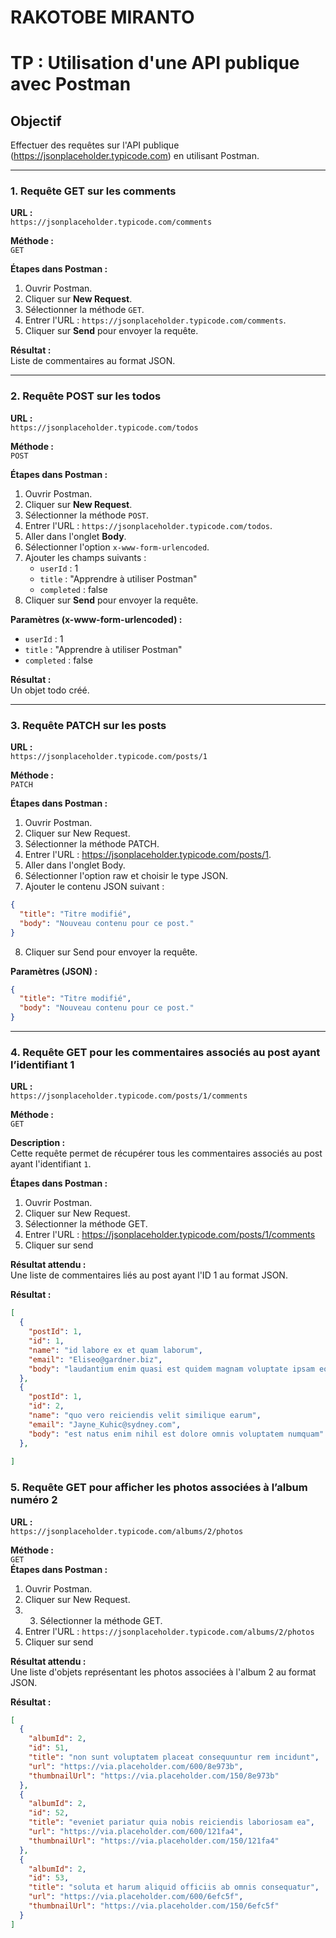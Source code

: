 # RAKOTOBE MIRANTO

# TP : Utilisation d'une API publique avec Postman

## Objectif
Effectuer des requêtes sur l'API publique (https://jsonplaceholder.typicode.com) en utilisant Postman.

---

### 1. Requête GET sur les comments

**URL :**  
`https://jsonplaceholder.typicode.com/comments`  

**Méthode :**  
`GET`  

**Étapes dans Postman :**  
1. Ouvrir Postman.  
2. Cliquer sur **New Request**.  
3. Sélectionner la méthode `GET`.  
4. Entrer l'URL : `https://jsonplaceholder.typicode.com/comments`.  
5. Cliquer sur **Send** pour envoyer la requête.  

**Résultat :**  
Liste de commentaires au format JSON.

---

### 2. Requête POST sur les todos

**URL :**  
`https://jsonplaceholder.typicode.com/todos`  

**Méthode :**  
`POST`  

**Étapes dans Postman :**  
1. Ouvrir Postman.  
2. Cliquer sur **New Request**.  
3. Sélectionner la méthode `POST`.  
4. Entrer l'URL : `https://jsonplaceholder.typicode.com/todos`.  
5. Aller dans l'onglet **Body**.  
6. Sélectionner l'option `x-www-form-urlencoded`.  
7. Ajouter les champs suivants :  
   - `userId` : 1  
   - `title` : "Apprendre à utiliser Postman"  
   - `completed` : false  
8. Cliquer sur **Send** pour envoyer la requête.  

**Paramètres (x-www-form-urlencoded) :**  
- `userId` : 1  
- `title` : "Apprendre à utiliser Postman"  
- `completed` : false  

**Résultat :**  
Un objet todo créé.

---

### 3. Requête PATCH sur les posts

**URL :**  
`https://jsonplaceholder.typicode.com/posts/1`  

**Méthode :**  
`PATCH`  

**Étapes dans Postman :** 
1. Ouvrir Postman.
2. Cliquer sur New Request.
3. Sélectionner la méthode PATCH.
4. Entrer l'URL : https://jsonplaceholder.typicode.com/posts/1.
5. Aller dans l'onglet Body.
6. Sélectionner l'option raw et choisir le type JSON.
7. Ajouter le contenu JSON suivant :
```json
{
  "title": "Titre modifié",
  "body": "Nouveau contenu pour ce post."
}
```
8. Cliquer sur Send pour envoyer la requête.

**Paramètres (JSON) :**  
```json
{
  "title": "Titre modifié",
  "body": "Nouveau contenu pour ce post."
}
```
---


### 4. Requête GET pour les commentaires associés au post ayant l’identifiant 1

**URL :**  
`https://jsonplaceholder.typicode.com/posts/1/comments`  

**Méthode :**  
`GET`  

**Description :**  
Cette requête permet de récupérer tous les commentaires associés au post ayant l'identifiant `1`.

**Étapes dans Postman :** 
1. Ouvrir Postman.
2. Cliquer sur New Request.
3.  Sélectionner la méthode GET.
4. Entrer l'URL : https://jsonplaceholder.typicode.com/posts/1/comments
5. Cliquer sur send 

**Résultat attendu :**  
Une liste de commentaires liés au post ayant l'ID 1 au format JSON.

**Résultat :**  
```json
[
  {
    "postId": 1,
    "id": 1,
    "name": "id labore ex et quam laborum",
    "email": "Eliseo@gardner.biz",
    "body": "laudantium enim quasi est quidem magnam voluptate ipsam eos"
  },
  {
    "postId": 1,
    "id": 2,
    "name": "quo vero reiciendis velit similique earum",
    "email": "Jayne_Kuhic@sydney.com",
    "body": "est natus enim nihil est dolore omnis voluptatem numquam"
  },
  
]

```

### 5. Requête GET pour afficher les photos associées à l’album numéro 2

**URL :**  
`https://jsonplaceholder.typicode.com/albums/2/photos`  

**Méthode :**  
`GET`  
**Étapes dans Postman :** 
1. Ouvrir Postman.
2. Cliquer sur New Request.
3. 3. Sélectionner la méthode GET.
4. Entrer l'URL : `https://jsonplaceholder.typicode.com/albums/2/photos`
5. Cliquer sur send 

**Résultat attendu :**  
Une liste d'objets représentant les photos associées à l'album 2 au format JSON.


**Résultat :**  
```json
[
  {
    "albumId": 2,
    "id": 51,
    "title": "non sunt voluptatem placeat consequuntur rem incidunt",
    "url": "https://via.placeholder.com/600/8e973b",
    "thumbnailUrl": "https://via.placeholder.com/150/8e973b"
  },
  {
    "albumId": 2,
    "id": 52,
    "title": "eveniet pariatur quia nobis reiciendis laboriosam ea",
    "url": "https://via.placeholder.com/600/121fa4",
    "thumbnailUrl": "https://via.placeholder.com/150/121fa4"
  },
  {
    "albumId": 2,
    "id": 53,
    "title": "soluta et harum aliquid officiis ab omnis consequatur",
    "url": "https://via.placeholder.com/600/6efc5f",
    "thumbnailUrl": "https://via.placeholder.com/150/6efc5f"
  }
]
```
